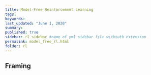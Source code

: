 ```yaml
---
title: Model-Free Reinforcement Learning
tags:
keywords:
last_updated: "June 1, 2020"
summary: 
published: true
sidebar: rl_sidebar #name of yml sidebar file withouth extension
permalink: model_free_rl.html
folder: rl
---
```



## Framing